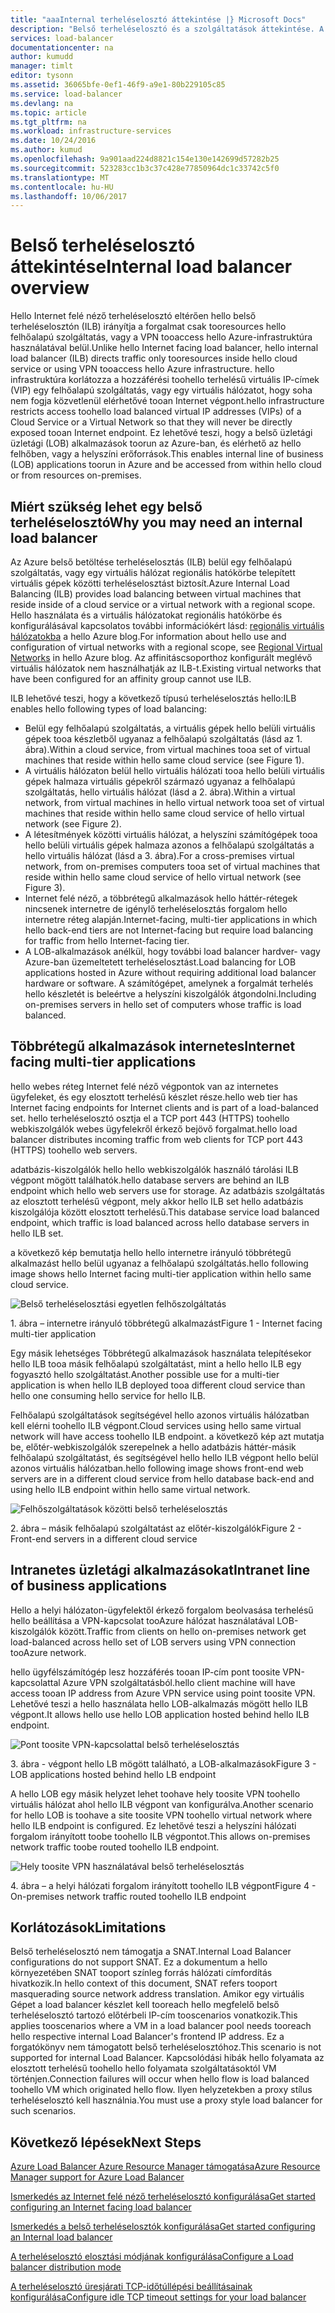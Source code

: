 ```yaml
---
title: "aaaInternal terheléselosztó áttekintése |} Microsoft Docs"
description: "Belső terheléselosztó és a szolgáltatások áttekintése. A terheléselosztó működéséről az Azure és a lehetséges forgatókönyvek tooconfigure belső végpont"
services: load-balancer
documentationcenter: na
author: kumudd
manager: timlt
editor: tysonn
ms.assetid: 36065bfe-0ef1-46f9-a9e1-80b229105c85
ms.service: load-balancer
ms.devlang: na
ms.topic: article
ms.tgt_pltfrm: na
ms.workload: infrastructure-services
ms.date: 10/24/2016
ms.author: kumud
ms.openlocfilehash: 9a901aad224d8821c154e130e142699d57282b25
ms.sourcegitcommit: 523283cc1b3c37c428e77850964dc1c33742c5f0
ms.translationtype: MT
ms.contentlocale: hu-HU
ms.lasthandoff: 10/06/2017
---
```

# <a name="internal-load-balancer-overview"></a><span data-ttu-id="c4b5b-103">Belső terheléselosztó áttekintése</span><span class="sxs-lookup"><span data-stu-id="c4b5b-103">Internal load balancer overview</span></span>

<span data-ttu-id="c4b5b-104">Hello Internet felé néző terheléselosztó eltérően hello belső terheléselosztón (ILB) irányítja a forgalmat csak tooresources hello felhőalapú szolgáltatás, vagy a VPN tooaccess hello Azure-infrastruktúra használatával belül.</span><span class="sxs-lookup"><span data-stu-id="c4b5b-104">Unlike hello Internet facing load balancer, hello internal load balancer (ILB) directs traffic only tooresources inside hello cloud service or using VPN tooaccess hello Azure infrastructure.</span></span> <span data-ttu-id="c4b5b-105">hello infrastruktúra korlátozza a hozzáférési toohello terhelésű virtuális IP-címek (VIP) egy felhőalapú szolgáltatás, vagy egy virtuális hálózatot, hogy soha nem fogja közvetlenül elérhetővé tooan Internet végpont.</span><span class="sxs-lookup"><span data-stu-id="c4b5b-105">hello infrastructure restricts access toohello load balanced virtual IP addresses (VIPs) of a Cloud Service or a Virtual Network so that they will never be directly exposed tooan Internet endpoint.</span></span> <span data-ttu-id="c4b5b-106">Ez lehetővé teszi, hogy a belső üzletági üzletági (LOB) alkalmazások toorun az Azure-ban, és elérhető az hello felhőben, vagy a helyszíni erőforrások.</span><span class="sxs-lookup"><span data-stu-id="c4b5b-106">This enables internal line of business (LOB) applications toorun in Azure and be accessed from within hello cloud or from resources on-premises.</span></span>

## <a name="why-you-may-need-an-internal-load-balancer"></a><span data-ttu-id="c4b5b-107">Miért szükség lehet egy belső terheléselosztó</span><span class="sxs-lookup"><span data-stu-id="c4b5b-107">Why you may need an internal load balancer</span></span>

<span data-ttu-id="c4b5b-108">Az Azure belső betöltése terheléselosztás (ILB) belül egy felhőalapú szolgáltatás, vagy egy virtuális hálózat regionális hatókörbe telepített virtuális gépek közötti terheléselosztást biztosít.</span><span class="sxs-lookup"><span data-stu-id="c4b5b-108">Azure Internal Load Balancing (ILB) provides load balancing between virtual machines that reside inside of a cloud service or a virtual network with a regional scope.</span></span> <span data-ttu-id="c4b5b-109">Hello használata és a virtuális hálózatokat regionális hatókörbe és konfigurálásával kapcsolatos további információkért lásd: [regionális virtuális hálózatokba](https://azure.microsoft.com/blog/2014/05/14/regional-virtual-networks/) a hello Azure blog.</span><span class="sxs-lookup"><span data-stu-id="c4b5b-109">For information about hello use and configuration of virtual networks with a regional scope, see [Regional Virtual Networks](https://azure.microsoft.com/blog/2014/05/14/regional-virtual-networks/) in hello Azure blog.</span></span> <span data-ttu-id="c4b5b-110">Az affinitáscsoporthoz konfigurált meglévő virtuális hálózatok nem használhatják az ILB-t.</span><span class="sxs-lookup"><span data-stu-id="c4b5b-110">Existing virtual networks that have been configured for an affinity group cannot use ILB.</span></span>

<span data-ttu-id="c4b5b-111">ILB lehetővé teszi, hogy a következő típusú terheléselosztás hello:</span><span class="sxs-lookup"><span data-stu-id="c4b5b-111">ILB enables hello following types of load balancing:</span></span>

* <span data-ttu-id="c4b5b-112">Belül egy felhőalapú szolgáltatás, a virtuális gépek hello belüli virtuális gépek tooa készletből ugyanaz a felhőalapú szolgáltatás (lásd az 1. ábra).</span><span class="sxs-lookup"><span data-stu-id="c4b5b-112">Within a cloud service, from virtual machines tooa set of virtual machines that reside within hello same cloud service (see Figure 1).</span></span>
* <span data-ttu-id="c4b5b-113">A virtuális hálózaton belül hello virtuális hálózati tooa hello belüli virtuális gépek halmaza virtuális gépekről származó ugyanaz a felhőalapú szolgáltatás, hello virtuális hálózat (lásd a 2. ábra).</span><span class="sxs-lookup"><span data-stu-id="c4b5b-113">Within a virtual network, from virtual machines in hello virtual network tooa set of virtual machines that reside within hello same cloud service of hello virtual network (see Figure 2).</span></span>
* <span data-ttu-id="c4b5b-114">A létesítmények közötti virtuális hálózat, a helyszíni számítógépek tooa hello belüli virtuális gépek halmaza azonos a felhőalapú szolgáltatás a hello virtuális hálózat (lásd a 3. ábra).</span><span class="sxs-lookup"><span data-stu-id="c4b5b-114">For a cross-premises virtual network, from on-premises computers tooa set of virtual machines that reside within hello same cloud service of hello virtual network (see Figure 3).</span></span>
* <span data-ttu-id="c4b5b-115">Internet felé néző, a többrétegű alkalmazások hello háttér-rétegek nincsenek internetre de igénylő terheléselosztás forgalom hello internetre réteg alapján.</span><span class="sxs-lookup"><span data-stu-id="c4b5b-115">Internet-facing, multi-tier applications in which hello back-end tiers are not Internet-facing but require load balancing for traffic from hello Internet-facing tier.</span></span>
* <span data-ttu-id="c4b5b-116">A LOB-alkalmazások anélkül, hogy további load balancer hardver- vagy Azure-ban üzemeltetett terheléselosztást.</span><span class="sxs-lookup"><span data-stu-id="c4b5b-116">Load balancing for LOB applications hosted in Azure without requiring additional load balancer hardware or software.</span></span> <span data-ttu-id="c4b5b-117">A számítógépet, amelynek a forgalmát terhelés hello készletét is beleértve a helyszíni kiszolgálók átgondolni.</span><span class="sxs-lookup"><span data-stu-id="c4b5b-117">Including on-premises servers in hello set of computers whose traffic is load balanced.</span></span>

## <a name="internet-facing-multi-tier-applications"></a><span data-ttu-id="c4b5b-118">Többrétegű alkalmazások internetes</span><span class="sxs-lookup"><span data-stu-id="c4b5b-118">Internet facing multi-tier applications</span></span>

<span data-ttu-id="c4b5b-119">hello webes réteg Internet felé néző végpontok van az internetes ügyfeleket, és egy elosztott terhelésű készlet része.</span><span class="sxs-lookup"><span data-stu-id="c4b5b-119">hello web tier has Internet facing endpoints for Internet clients and is part of a load-balanced set.</span></span> <span data-ttu-id="c4b5b-120">hello terheléselosztó osztja el a TCP port 443 (HTTPS) toohello webkiszolgálók webes ügyfelekről érkező bejövő forgalmat.</span><span class="sxs-lookup"><span data-stu-id="c4b5b-120">hello load balancer  distributes incoming traffic from web clients for TCP port 443 (HTTPS) toohello web servers.</span></span>

<span data-ttu-id="c4b5b-121">adatbázis-kiszolgálók hello hello webkiszolgálók használó tárolási ILB végpont mögött találhatók.</span><span class="sxs-lookup"><span data-stu-id="c4b5b-121">hello database servers are behind an ILB endpoint which hello web servers use for storage.</span></span> <span data-ttu-id="c4b5b-122">Az adatbázis szolgáltatás az elosztott terhelésű végpont, mely akkor hello ILB set hello adatbázis kiszolgálója között elosztott terhelésű.</span><span class="sxs-lookup"><span data-stu-id="c4b5b-122">This database service load balanced endpoint, which traffic is load balanced across hello database servers in hello ILB set.</span></span>

<span data-ttu-id="c4b5b-123">a következő kép bemutatja hello hello internetre irányuló többrétegű alkalmazást hello belül ugyanaz a felhőalapú szolgáltatás.</span><span class="sxs-lookup"><span data-stu-id="c4b5b-123">hello following image shows hello Internet facing multi-tier application within hello same cloud service.</span></span>

![Belső terheléselosztási egyetlen felhőszolgáltatás](./media/load-balancer-internal-overview/IC736321.png)

<span data-ttu-id="c4b5b-125">1. ábra – internetre irányuló többrétegű alkalmazást</span><span class="sxs-lookup"><span data-stu-id="c4b5b-125">Figure 1 - Internet facing multi-tier application</span></span>

<span data-ttu-id="c4b5b-126">Egy másik lehetséges Többrétegű alkalmazások használata telepítésekor hello ILB tooa másik felhőalapú szolgáltatást, mint a hello hello ILB egy fogyasztó hello szolgáltatást.</span><span class="sxs-lookup"><span data-stu-id="c4b5b-126">Another possible use for a multi-tier application is when hello ILB deployed tooa different cloud service than hello one consuming hello service for hello ILB.</span></span>

<span data-ttu-id="c4b5b-127">Felhőalapú szolgáltatások segítségével hello azonos virtuális hálózatban kell elérni toohello ILB végpont.</span><span class="sxs-lookup"><span data-stu-id="c4b5b-127">Cloud services using hello same virtual network will have access toohello ILB endpoint.</span></span> <span data-ttu-id="c4b5b-128">a következő kép azt mutatja be, előtér-webkiszolgálók szerepelnek a hello adatbázis háttér-másik felhőalapú szolgáltatást, és segítségével hello hello ILB végpont hello belül azonos virtuális hálózatban.</span><span class="sxs-lookup"><span data-stu-id="c4b5b-128">hello following image shows front-end web servers are in a different cloud service from hello database back-end and using hello ILB endpoint within hello same virtual network.</span></span>

![Felhőszolgáltatások közötti belső terheléselosztás](./media/load-balancer-internal-overview/IC744147.png)

<span data-ttu-id="c4b5b-130">2. ábra – másik felhőalapú szolgáltatást az előtér-kiszolgálók</span><span class="sxs-lookup"><span data-stu-id="c4b5b-130">Figure 2 - Front-end servers in a different cloud service</span></span>

## <a name="intranet-line-of-business-applications"></a><span data-ttu-id="c4b5b-131">Intranetes üzletági alkalmazásokat</span><span class="sxs-lookup"><span data-stu-id="c4b5b-131">Intranet line of business applications</span></span>

<span data-ttu-id="c4b5b-132">Hello a helyi hálózaton-ügyfelektől érkező forgalom beolvasása terhelésű hello beállítása a VPN-kapcsolat tooAzure hálózat használatával LOB-kiszolgálók között.</span><span class="sxs-lookup"><span data-stu-id="c4b5b-132">Traffic from clients on hello on-premises network get load-balanced across hello set of LOB servers using VPN connection tooAzure network.</span></span>

<span data-ttu-id="c4b5b-133">hello ügyfélszámítógép lesz hozzáférés tooan IP-cím pont toosite VPN-kapcsolattal Azure VPN szolgáltatásból.</span><span class="sxs-lookup"><span data-stu-id="c4b5b-133">hello client machine will have access tooan IP address from Azure VPN service using point toosite VPN.</span></span> <span data-ttu-id="c4b5b-134">Lehetővé teszi a hello használata hello LOB-alkalmazás mögött hello ILB végpont.</span><span class="sxs-lookup"><span data-stu-id="c4b5b-134">It allows hello use hello LOB application hosted behind hello ILB endpoint.</span></span>

![Pont toosite VPN-kapcsolattal belső terheléselosztás](./media/load-balancer-internal-overview/IC744148.png)

<span data-ttu-id="c4b5b-136">3. ábra - végpont hello LB mögött található, a LOB-alkalmazások</span><span class="sxs-lookup"><span data-stu-id="c4b5b-136">Figure 3 - LOB applications hosted behind hello LB endpoint</span></span>

<span data-ttu-id="c4b5b-137">A hello LOB egy másik helyzet lehet toohave hely toosite VPN toohello virtuális hálózat ahol hello ILB végpont van konfigurálva.</span><span class="sxs-lookup"><span data-stu-id="c4b5b-137">Another scenario for hello LOB is toohave a site toosite VPN toohello virtual network where hello ILB endpoint is configured.</span></span> <span data-ttu-id="c4b5b-138">Ez lehetővé teszi a helyszíni hálózati forgalom irányított toobe toohello ILB végpontot.</span><span class="sxs-lookup"><span data-stu-id="c4b5b-138">This allows on-premises network traffic toobe routed toohello ILB endpoint.</span></span>

![Hely toosite VPN használatával belső terheléselosztás](./media/load-balancer-internal-overview/IC744150.png)

<span data-ttu-id="c4b5b-140">4. ábra – a helyi hálózati forgalom irányított toohello ILB végpont</span><span class="sxs-lookup"><span data-stu-id="c4b5b-140">Figure 4 - On-premises network traffic routed toohello ILB endpoint</span></span>

## <a name="limitations"></a><span data-ttu-id="c4b5b-141">Korlátozások</span><span class="sxs-lookup"><span data-stu-id="c4b5b-141">Limitations</span></span>

<span data-ttu-id="c4b5b-142">Belső terheléselosztó nem támogatja a SNAT.</span><span class="sxs-lookup"><span data-stu-id="c4b5b-142">Internal Load Balancer configurations do not support SNAT.</span></span> <span data-ttu-id="c4b5b-143">Ez a dokumentum a hello környezetében SNAT tooport színleg forrás hálózati címfordítás hivatkozik.</span><span class="sxs-lookup"><span data-stu-id="c4b5b-143">In hello context of this document, SNAT refers tooport masquerading source  network address translation.</span></span>  <span data-ttu-id="c4b5b-144">Amikor egy virtuális Gépet a load balancer készlet kell tooreach hello megfelelő belső terheléselosztó tartozó előtérbeli IP-cím tooscenarios vonatkozik.</span><span class="sxs-lookup"><span data-stu-id="c4b5b-144">This applies tooscenarios where a VM in a load balancer pool needs tooreach hello respective internal Load Balancer's frontend IP address.</span></span> <span data-ttu-id="c4b5b-145">Ez a forgatókönyv nem támogatott belső terheléselosztóhoz.</span><span class="sxs-lookup"><span data-stu-id="c4b5b-145">This scenario is not supported for internal Load Balancer.</span></span> <span data-ttu-id="c4b5b-146">Kapcsolódási hibák hello folyamata az elosztott terhelésű toohello hello folyamata szolgáltatásoktól VM történjen.</span><span class="sxs-lookup"><span data-stu-id="c4b5b-146">Connection failures will occur when hello flow is load balanced toohello VM which originated hello flow.</span></span> <span data-ttu-id="c4b5b-147">Ilyen helyzetekben a proxy stílus terheléselosztó kell használnia.</span><span class="sxs-lookup"><span data-stu-id="c4b5b-147">You must use a proxy style load balancer for such scenarios.</span></span>

## <a name="next-steps"></a><span data-ttu-id="c4b5b-148">Következő lépések</span><span class="sxs-lookup"><span data-stu-id="c4b5b-148">Next Steps</span></span>

[<span data-ttu-id="c4b5b-149">Azure Load Balancer Azure Resource Manager támogatása</span><span class="sxs-lookup"><span data-stu-id="c4b5b-149">Azure Resource Manager support for Azure Load Balancer</span></span>](load-balancer-arm.md)

[<span data-ttu-id="c4b5b-150">Ismerkedés az Internet felé néző terheléselosztó konfigurálása</span><span class="sxs-lookup"><span data-stu-id="c4b5b-150">Get started configuring an Internet facing load balancer</span></span>](load-balancer-get-started-internet-arm-ps.md)

[<span data-ttu-id="c4b5b-151">Ismerkedés a belső terheléselosztók konfigurálása</span><span class="sxs-lookup"><span data-stu-id="c4b5b-151">Get started configuring an Internal load balancer</span></span>](load-balancer-get-started-ilb-arm-ps.md)

[<span data-ttu-id="c4b5b-152">A terheléselosztó elosztási módjának konfigurálása</span><span class="sxs-lookup"><span data-stu-id="c4b5b-152">Configure a Load balancer distribution mode</span></span>](load-balancer-distribution-mode.md)

[<span data-ttu-id="c4b5b-153">A terheléselosztó üresjárati TCP-időtúllépési beállításainak konfigurálása</span><span class="sxs-lookup"><span data-stu-id="c4b5b-153">Configure idle TCP timeout settings for your load balancer</span></span>](load-balancer-tcp-idle-timeout.md)
